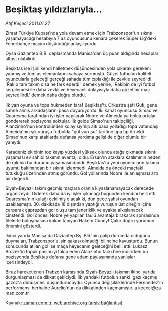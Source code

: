 # Beşiktaş yıldızlarıyla...

*Atıf Keçeci 2011.01.27*

<td class="columnist-detail">
<p>Ziraat Türkiye Kupası'nda yola devam etmek için Trabzonspor'un sıkıntı yaşamayacağı hesabıyla 7 as oyuncusunu kenara çekerek Süper Lig'deki Fenerbahçe maçını düşündüğü anlaşılıyordu.</p>
<p>
<div id="haberMetinDiv">
<p>Oysa Gaziantep B.B. deplasmanda Manisa'dan üç puan aldığında hesaplar altüst olabilirdi.
<p>Beşiktaş ise işini kendi halletmek düşüncesinden yola çıkarak gerekeni yapmış ve tüm as elemanlarını sahaya sürmüştü. Güzel futbolun kaliteli oyuncularla geleceği gerçeği sahada tüm çıplaklığı ile zevkle seyredildi. 'Rakip tam takım olsa ne fark ederdi.' demek yerine, 'Rakibin de iyi futbol sergilemesi ile daha zevkli ve heyecanlı dolayısıyla daha güzel bir maç seyredilirdi.' demek daha doğru olurdu.
<p>İlk yarı oyuna ve topa hükmeden taraf Beşiktaş'tı. Orkestra şefi Guti, gene sahne almış arkadaşlarını pasa doyuruyordu. İki kanat oyuncusu Simao ve Quaresma tarafından iyi işler yapılarak Nobre ve Almeida'ya bolca ortalar göndererek pozisyona soktular. İlk golde Simao'nun takipçiliği, Alanzinho'nun kontrolünden kolay sıyrılıp altı pasa yolladığı topa vatandaşı Almeida'nın şık vuruşu futbolda "gol vuruşu" tarifine tıpa tıp örnekti. Simao'nun karşı ataklarda defansa yardıma gelişi de diğer olumlu bir yanıydı.
<p>Karadeniz ekibinin top kayıp yüzdesi yüksek olunca atağa çıkmada sıkıntı yaşaması ev sahibi takımın avantajı oldu. Ersan'ın ataklara katılımının nedeni de rakibin bu durumu yaşamasındandı. Beşiktaş'ta yeni oyuncuların takıma uyumu bakımından bir sıkıntı izlenmedi. Almeida da önceki maçtaki tutukluğu üzerinden atmış göründü. Gol yollarında Nobre ile anlaşması artı bir değerdi.
<p>Siyah-Beyazlı takım geçmiş maçlara oranla kıyaslanamayacak derecede organizeydi. Giderek daha da iyi işler çıkacağı bugünden kendini belli etti. Quaresma'nın kulağı çekilmiş olacak ki, dün gece şahsi oyundan uzaklaşmıştı. 30. dakikada 18 dışından yaptığı vuruşun üst direğin içine çarparak çaprazdan gol oluşu tam jeneriklik ve ayakta alkışlanacak cinstendi. Gol öncesi Nobre'ye yapılan faulü avantaja bırakarak sonrasında filelerle buluşmasına imkan tanıyan Hakem Cüneyt Çakır doğru yorumun önemini gösterdi.
<p>İkinci yarıda Manisa'da Gaziantep Bş. Bld.'nin galip durumda olduğunu duymaları, Trabzonspor'u işin şakası olmadığı bilincine kavuşturdu. Bunun sonucunda atılan gol ise maça heyecanın geleceğini belli etti. Lukasz Brozek'in topuk pasını iyi takip eden Alanzinho farkı bire indirirken bu pozisyonda Beşiktaş defansı gene adam paylaşımında yanlışlar içerisindeydi.
<p>Biraz hareketlenen Trabzon karşısında Siyah-Beyazlı takımın ikinci yarıda durgunlaşması da dikkat çekiciydi. İlk yarıdaki futbolun sanki 'gazı kaçmış gazoz'a dönüşmesi düşündürücüydü. Oyuncu değişikliklerinde Fernandez'in performansı herhalde Aurelio'nun da dikkatinden kaçmamıştır. a.kececi@za­man.com.tr </p></p></p></p></p></p></p></div>
</p>
<a href="http://web.archive.org/web/20110128004617/mailto:a.kececi@zaman.com.tr">
</a></td>

Kaynak: [zaman.com.tr](http://zaman.com.tr/yazar.do?yazino=1084952), [web.archive.org (arşiv bağlantısı)](http://web.archive.org/web/20110128004617/http://zaman.com.tr:80/yazar.do?yazino=1084952)
